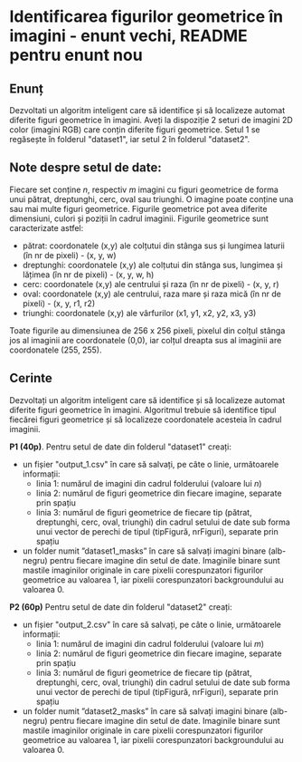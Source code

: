 # Identificarea figurilor geometrice în imagini - enunt vechi, README pentru enunt nou

## Enunț
Dezvoltati un algoritm inteligent care să identifice și să localizeze automat diferite figuri geometrice în imagini. 
Aveți la dispoziție 2 seturi de imagini 2D color (imagini RGB) care conțin diferite figuri geometrice. Setul 1 se regăsește în folderul "dataset1", iar setul 2 în folderul "dataset2". 

## Note despre setul de date:

Fiecare set conține $n$, respectiv $m$ imagini cu figuri geometrice de forma unui pătrat, dreptunghi, cerc, oval sau triunghi. O imagine poate conține una sau mai multe figuri geometrice. Figurile geometrice pot avea diferite dimensiuni, culori și poziții în cadrul imaginii.
Figurile geometrice sunt caracterizate astfel:
- pătrat: coordonatele (x,y) ale colțutui din stânga sus și lungimea laturii (în nr de pixeli) - (x, y, w)
- dreptunghi: coordonatele (x,y) ale colțutui din stânga sus, lungimea și lățimea (în nr de pixeli) - (x, y, w, h)
- cerc: coordonatele (x,y) ale centrului și raza (în nr de pixeli) - (x, y, r)
- oval: coordonatele (x,y) ale centrului, raza mare și raza mică (în nr de pixeli) - (x, y, r1, r2)
- triunghi: coordonatele (x,y) ale vârfurilor (x1, y1, x2, y2, x3, y3)

Toate figurile au dimensiunea de 256 x 256 pixeli, pixelul din colțul stânga jos al imaginii are coordonatele (0,0), iar colțul dreapta sus al imaginii are coordonatele (255, 255).

## Cerinte

Dezvoltați un algoritm inteligent care să identifice și să localizeze automat diferite figuri geometrice în imagini. Algoritmul trebuie să identifice tipul fiecărei figuri geometrice și să localizeze coordonatele acesteia în cadrul imaginii.

**P1 (40p)**. Pentru setul de date din folderul "dataset1" creați:
- un fișier "output_1.csv" în care să salvați, pe câte o linie, următoarele informații: 
    - linia 1: numărul de imagini din cadrul folderului (valoare lui $n$)
    - linia 2: numărul de figuri geometrice din fiecare imagine, separate prin spațiu
    - linia 3: numărul de figuri geometrice de fiecare tip (pătrat, dreptunghi, cerc, oval, triunghi) din cadrul setului de date sub forma unui vector de perechi de tipul (tipFigură, nrFiguri), separate prin spațiu
- un folder numit ”dataset1_masks” în care să salvați imagini binare (alb-negru) pentru fiecare imagine din setul de date. Imaginile binare sunt mastile imaginilor originale in care pixelii corespunzatori figurilor geometrice au valoarea 1, iar pixelii corespunzatori backgroundului au valoarea 0.

**P2 (60p)** 
Pentru setul de date din folderul "dataset2" creați:
- un fișier "output_2.csv" în care să salvați, pe câte o linie, următoarele informații: 
    - linia 1: numărul de imagini din cadrul folderului (valoare lui $m$)
    - linia 2: numărul de figuri geometrice din fiecare imagine, separate prin spațiu
    - linia 3: numărul de figuri geometrice de fiecare tip (pătrat, dreptunghi, cerc, oval, triunghi) din cadrul setului de date sub forma unui vector de perechi de tipul (tipFigură, nrFiguri), separate prin spațiu
- un folder numit ”dataset2_masks” în care să salvați imagini binare (alb-negru) pentru fiecare imagine din setul de date. Imaginile binare sunt mastile imaginilor originale in care pixelii corespunzatori figurilor geometrice au valoarea 1, iar pixelii corespunzatori backgroundului au valoarea 0.
